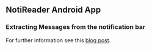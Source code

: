NotiReader Android App
-------------------

### Extracting Messages from the notification bar ###

For further information see this [blog post](http://sseblog.ec-spride.de/2014/04/easily-extracting-encrypted-messages-from-threema-textsecure-and-co/).
